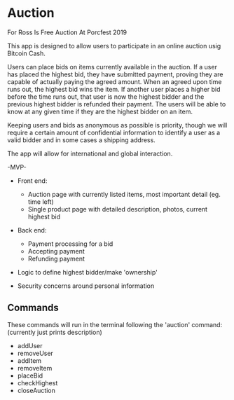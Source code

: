 # Auction
For Ross Is Free Auction At Porcfest 2019

This app is designed to allow users to participate in an online auction usig Bitcoin Cash.

Users can place bids on items currently available in the auction.  If a user has placed the highest bid, they have submitted payment, proving they are capable of actually paying the agreed amount.  When an agreed upon time runs out, the highest bid wins the item.  If another user places a higher bid before the time runs out, that user is now the highest bidder and the previous highest bidder is refunded their payment.  The users will be able to know at any given time if they are the highest bidder on an item.

Keeping users and bids as anonymous as possible is priority, though we will require a certain amount of confidential information to identify a user as a valid bidder and in some cases a shipping address.

The app will allow for international and global interaction.

-MVP-

- Front end:
	- Auction page with currently listed items, most important detail (eg. time left)
	- Single product page with detailed description, photos, current highest bid

- Back end:
	- Payment processing for a bid
	- Accepting payment
	- Refunding payment
- Logic to define highest bidder/make 'ownership'
- Security concerns around personal information


## Commands
These commands will run in the terminal following the 'auction' command:
(currently just prints description)

- addUser
- removeUser
- addItem
- removeItem
- placeBid
- checkHighest
- closeAuction
